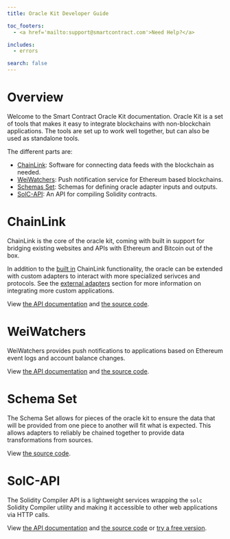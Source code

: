 ```yaml
---
title: Oracle Kit Developer Guide

toc_footers:
  - <a href='mailto:support@smartcontract.com'>Need Help?</a>

includes:
  - errors

search: false
---
```


# Overview

Welcome to the Smart Contract Oracle Kit documentation. Oracle Kit is a set of tools that makes it easy to integrate blockchains with non-blockchain applications. The tools are set up to work well together, but can also be used as standalone tools.

The different parts are:

- [ChainLink](#chainlink): Software for connecting data feeds with the blockchain as needed.
- [WeiWatchers](#weiwatchers): Push notification service for Ethereum based blockchains.
- [Schemas Set](#schema-set): Schemas for defining oracle adapter inputs and outputs.
- [SolC-API](#solc-api): An API for compiling Solidity contracts.

# ChainLink

ChainLink is the core of the oracle kit, coming with built in support for bridging existing websites and APIs with Ethereum and Bitcoin out of the box.

In addition to the [built in](https://chainlink-docs.smartcontract.com/#core-adapters) ChainLink functionality, the oracle can be extended with custom adapters to interact with more specialized serivces and protocols. See the [external adapters](https://chainlink-docs.smartcontract.com/#external-adapters) section for more information on integrating more custom applications.

View [the API documentation](https://smartoracle.smartcontract.com/) and [the source code](https://github.com/oraclekit/chainlink).


# WeiWatchers

WeiWatchers provides push notifications to applications based on Ethereum event logs and account balance changes.

View [the API documentation](https://weiwatchers-docs.smartcontract.com/) and [the source code](https://github.com/oraclekit/wei_watchers).


# Schema Set

The Schema Set allows for pieces of the oracle kit to ensure the data that will be provided from one piece to another will fit what is expected. This allows adapters to reliably be chained together to provide data transformations from sources.

View [the source code](https://github.com/oraclekit/schemas).


# SolC-API

The Solidity Compiler API is a lightweight services wrapping the `solc` Solidity Compiler utility and making it accessible to other web applications via HTTP calls.

View [the API documentation](https://solc-docs.smartcontract.com) and [the source code](https://github.com/oraclekit/solc-api) or [try a free version](https://solc.smartcontract.com).
